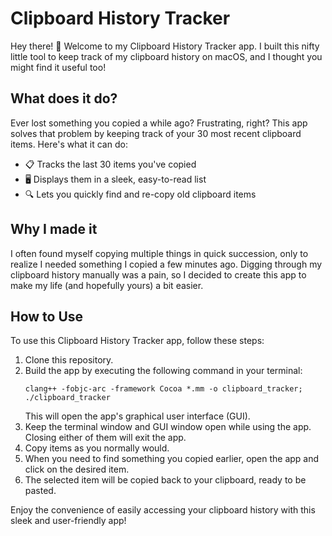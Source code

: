 # Clipboard History Tracker

Hey there! 👋 Welcome to my Clipboard History Tracker app. I built this nifty little tool to keep track of my clipboard history on macOS, and I thought you might find it useful too!

## What does it do?

Ever lost something you copied a while ago? Frustrating, right? This app solves that problem by keeping track of your 30 most recent clipboard items. Here's what it can do:

- 📋 Tracks the last 30 items you've copied
- 🖥 Displays them in a sleek, easy-to-read list
- 🔍 Lets you quickly find and re-copy old clipboard items

## Why I made it

I often found myself copying multiple things in quick succession, only to realize I needed something I copied a few minutes ago. Digging through my clipboard history manually was a pain, so I decided to create this app to make my life (and hopefully yours) a bit easier.

## How to Use

To use this Clipboard History Tracker app, follow these steps:

1. Clone this repository.
2. Build the app by executing the following command in your terminal:
   ```
   clang++ -fobjc-arc -framework Cocoa *.mm -o clipboard_tracker; ./clipboard_tracker
   ```
   This will open the app's graphical user interface (GUI).
3. Keep the terminal window and GUI window open while using the app. Closing either of them will exit the app.
4. Copy items as you normally would.
5. When you need to find something you copied earlier, open the app and click on the desired item.
6. The selected item will be copied back to your clipboard, ready to be pasted.

Enjoy the convenience of easily accessing your clipboard history with this sleek and user-friendly app!
